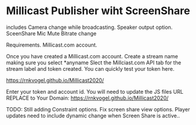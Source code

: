 # Millicast Publisher wiht ScreenShare
includes
Camera change while broadcasting.
Speaker output option.
SceenShare
Mic Mute
Bitrate change


Requirements.
Millicast.com account.

Once you have created a Millicast.com account.
Create a stream name making sure you select *anyname
Slect the Millciast.com API tab for the stream label and token created.
You can quickly test your token here.

https://rnkvogel.github.io/Millicast2020/

Enter your token and account id.
You will need to update the JS files URL
REPLACE to Your Domain:  https://rnkvogel.github.io/Millicast2020/ 

TODO: 
Still adding Constraint options.
Fix screen share view options.
Player updates need to include dynamic change when Screen Share is active..


